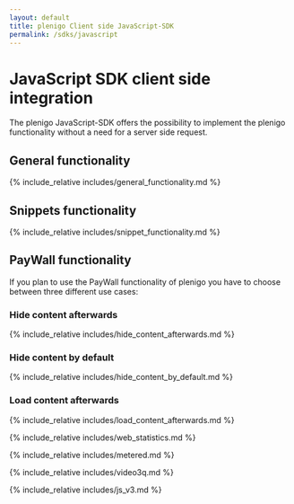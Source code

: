 ```yaml
---
layout: default
title: plenigo Client side JavaScript-SDK
permalink: /sdks/javascript
---
```


# JavaScript SDK client side integration

The plenigo JavaScript-SDK offers the possibility to implement the plenigo functionality without a need for a server side request.
 
## General functionality

{% include_relative includes/general_functionality.md %}

## Snippets functionality

{% include_relative includes/snippet_functionality.md %}

## PayWall functionality

If you plan to use the PayWall functionality of plenigo you have to choose between three different use cases:

### Hide content afterwards

{% include_relative includes/hide_content_afterwards.md %}
   
### Hide content by default

{% include_relative includes/hide_content_by_default.md %}
   
### Load content afterwards
   
{% include_relative includes/load_content_afterwards.md %}


{% include_relative includes/web_statistics.md %}


{% include_relative includes/metered.md %}

{% include_relative includes/video3q.md %}

{% include_relative includes/js_v3.md %}



